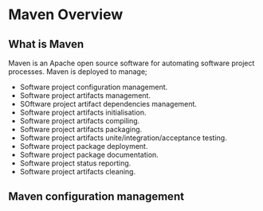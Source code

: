 
# Maven Overview

## What is Maven

Maven is an Apache open source software for automating software project processes.  Maven is deployed
to manage;

* Software project configuration management.
* Software project artifacts management.
* SOftware project artifact dependencies management.
* Software project artifacts initialisation.
* Software project artifacts compiling.
* Software project artifacts packaging.
* Software project artifacts unite/integration/acceptance testing.
* Software project package deployment.
* Software project package documentation.
* Software project status reporting.
* Software project artifacts cleaning.

## Maven configuration management